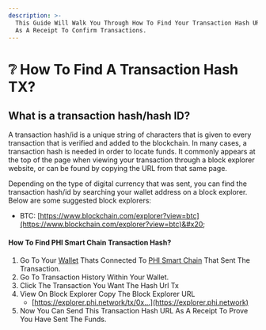 ```yaml
---
description: >-
  This Guide Will Walk You Through How To Find Your Transaction Hash URL To Use
  As A Receipt To Confirm Transactions.
---
```


# ❔ How To Find A Transaction Hash TX?

## What is a transaction hash/hash ID?

A transaction hash/id is a unique string of characters that is given to every transaction that is verified and added to the blockchain. In many cases, a transaction hash is needed in order to locate funds. It commonly appears at the top of the page when viewing your transaction through a block explorer website, or can be found by copying the URL from that same page.&#x20;

Depending on the type of digital currency that was sent, you can find the transaction hash/id by searching your wallet address on a block explorer. Below are some suggested block explorers:



* BTC: [https://www.blockchain.com/explorer?view=btc](https://www.blockchain.com/explorer?view=btc)&#x20;

#### How To Find PHI Smart Chain Transaction Hash?

1. Go To Your [Wallet](../compatible-wallets/) Thats Connected To [PHI Smart Chain](../compatible-wallets/create-smart-chain-wallet/additional-phi-wallet-setup/) That Sent The Transaction.
2. Go To Transaction History Within Your Wallet.
3. Click The Transaction You Want The Hash Url Tx
4. View On Block Explorer Copy The Block Explorer URL
   * [https://explorer.phi.network/tx/0x...](https://explorer.phi.network)
5. Now You Can Send This Transaction Hash URL As A Receipt To Prove You Have Sent The Funds.&#x20;
